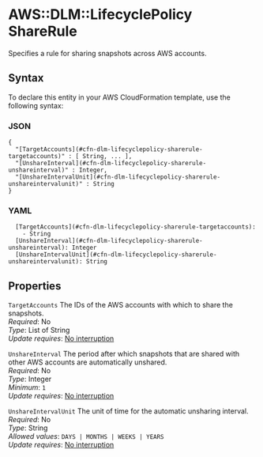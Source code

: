 # AWS::DLM::LifecyclePolicy ShareRule<a name="aws-properties-dlm-lifecyclepolicy-sharerule"></a>

Specifies a rule for sharing snapshots across AWS accounts\.

## Syntax<a name="aws-properties-dlm-lifecyclepolicy-sharerule-syntax"></a>

To declare this entity in your AWS CloudFormation template, use the following syntax:

### JSON<a name="aws-properties-dlm-lifecyclepolicy-sharerule-syntax.json"></a>

```
{
  "[TargetAccounts](#cfn-dlm-lifecyclepolicy-sharerule-targetaccounts)" : [ String, ... ],
  "[UnshareInterval](#cfn-dlm-lifecyclepolicy-sharerule-unshareinterval)" : Integer,
  "[UnshareIntervalUnit](#cfn-dlm-lifecyclepolicy-sharerule-unshareintervalunit)" : String
}
```

### YAML<a name="aws-properties-dlm-lifecyclepolicy-sharerule-syntax.yaml"></a>

```
  [TargetAccounts](#cfn-dlm-lifecyclepolicy-sharerule-targetaccounts): 
    - String
  [UnshareInterval](#cfn-dlm-lifecyclepolicy-sharerule-unshareinterval): Integer
  [UnshareIntervalUnit](#cfn-dlm-lifecyclepolicy-sharerule-unshareintervalunit): String
```

## Properties<a name="aws-properties-dlm-lifecyclepolicy-sharerule-properties"></a>

`TargetAccounts`  <a name="cfn-dlm-lifecyclepolicy-sharerule-targetaccounts"></a>
The IDs of the AWS accounts with which to share the snapshots\.  
*Required*: No  
*Type*: List of String  
*Update requires*: [No interruption](https://docs.aws.amazon.com/AWSCloudFormation/latest/UserGuide/using-cfn-updating-stacks-update-behaviors.html#update-no-interrupt)

`UnshareInterval`  <a name="cfn-dlm-lifecyclepolicy-sharerule-unshareinterval"></a>
The period after which snapshots that are shared with other AWS accounts are automatically unshared\.  
*Required*: No  
*Type*: Integer  
*Minimum*: `1`  
*Update requires*: [No interruption](https://docs.aws.amazon.com/AWSCloudFormation/latest/UserGuide/using-cfn-updating-stacks-update-behaviors.html#update-no-interrupt)

`UnshareIntervalUnit`  <a name="cfn-dlm-lifecyclepolicy-sharerule-unshareintervalunit"></a>
The unit of time for the automatic unsharing interval\.  
*Required*: No  
*Type*: String  
*Allowed values*: `DAYS | MONTHS | WEEKS | YEARS`  
*Update requires*: [No interruption](https://docs.aws.amazon.com/AWSCloudFormation/latest/UserGuide/using-cfn-updating-stacks-update-behaviors.html#update-no-interrupt)
